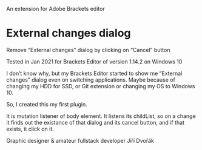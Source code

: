 An extension for Adobe Brackets editor
# External changes dialog
Remove “External changes” dialog by clicking on “Cancel” button

Tested in Jan 2021 for Brackets Editor of version 1.14.2 on Windows 10

I don’t know why, but my Brackets Editor
started to show me “External changes” dialog
even on switching applications. Maybe because
of changing my HDD for SSD, or Git extension
or changing my OS to Windows 10.

So, I created this my first plugin.

It is mutation listener of body element.
It listens its childList, so on a change
it finds out the existance of that dialog
and its cancel button, and if that exists,
it click on it.

Graphic designer
& amateur fullstack developer
Jiří Dvořák
